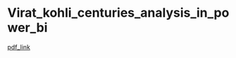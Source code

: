 # Virat_kohli_centuries_analysis_in_power_bi
[pdf_link](https://drive.google.com/file/d/1JOh2YlKxLcHLo6AmDoV0B6wcLwuk5oko/view?usp=sharing)
